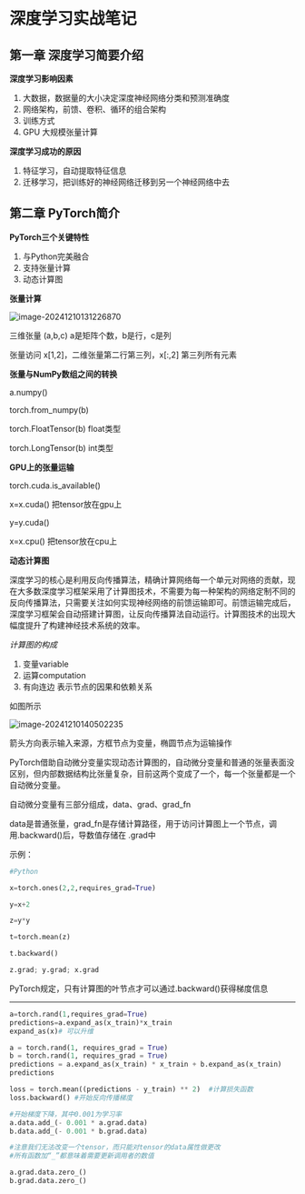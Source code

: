 # 深度学习实战笔记

## 第一章 深度学习简要介绍

**深度学习影响因素**

1. 大数据，数据量的大小决定深度神经网络分类和预测准确度
2. 网络架构，前馈、卷积、循环的组合架构
3. 训练方式
4. GPU 大规模张量计算

**深度学习成功的原因**

1. 特征学习，自动提取特征信息
2. 迁移学习，把训练好的神经网络迁移到另一个神经网络中去

## 第二章 PyTorch简介

**PyTorch三个关键特性**

1. 与Python完美融合
2. 支持张量计算
3. 动态计算图

**张量计算**

![image-20241210131226870](C:\Users\Chenx\AppData\Roaming\Typora\typora-user-images\image-20241210131226870.png)



三维张量 (a,b,c) a是矩阵个数，b是行，c是列

张量访问 x[1,2]，二维张量第二行第三列，x[:,2] 第三列所有元素

**张量与NumPy数组之间的转换**

a.numpy()

torch.from_numpy(b)

torch.FloatTensor(b) float类型

torch.LongTensor(b) int类型



**GPU上的张量运输**

torch.cuda.is_available()

x=x.cuda()   把tensor放在gpu上

y=y.cuda()    

x=x.cpu()     把tensor放在cpu上



**动态计算图**

深度学习的核心是利用反向传播算法，精确计算网络每一个单元对网络的贡献，现在大多数深度学习框架采用了计算图技术，不需要为每一种架构的网络定制不同的反向传播算法，只需要关注如何实现神经网络的前馈运输即可。前馈运输完成后，深度学习框架会自动搭建计算图，让反向传播算法自动运行。计算图技术的出现大幅度提升了构建神经技术系统的效率。

*计算图的构成*

1. 变量variable
2. 运算computation
3. 有向连边 表示节点的因果和依赖关系

如图所示

![image-20241210140502235](C:\Users\Chenx\AppData\Roaming\Typora\typora-user-images\image-20241210140502235.png)

箭头方向表示输入来源，方框节点为变量，椭圆节点为运输操作

PyTorch借助自动微分变量实现动态计算图的，自动微分变量和普通的张量表面没区别，但内部数据结构比张量复杂，目前这两个变成了一个，每一个张量都是一个自动微分变量。

自动微分变量有三部分组成，data、grad、grad_fn

data是普通张量，grad_fn是存储计算路径，用于访问计算图上一个节点，调用.backward()后，导数值存储在 .grad中

示例：

```python
#Python

x=torch.ones(2,2,requires_grad=True)

y=x+2

z=y*y

t=torch.mean(z)

t.backward()

z.grad; y.grad; x.grad

```

PyTorch规定，只有计算图的叶节点才可以通过.backward()获得梯度信息

------

```python
a=torch.rand(1,requires_grad=True)
predictions=a.expand_as(x_train)*x_train
expand_as(x)# 可以升维

a = torch.rand(1, requires_grad = True)
b = torch.rand(1, requires_grad = True)
predictions = a.expand_as(x_train) * x_train + b.expand_as(x_train)
predictions

loss = torch.mean((predictions - y_train) ** 2)  #计算损失函数
loss.backward() #开始反向传播梯度

#开始梯度下降，其中0.001为学习率
a.data.add_(- 0.001 * a.grad.data) 
b.data.add_(- 0.001 * b.grad.data)

#注意我们无法改变一个tensor，而只能对tensor的data属性做更改
#所有函数加“_”都意味着需要更新调用者的数值

a.grad.data.zero_()
b.grad.data.zero_()


```

